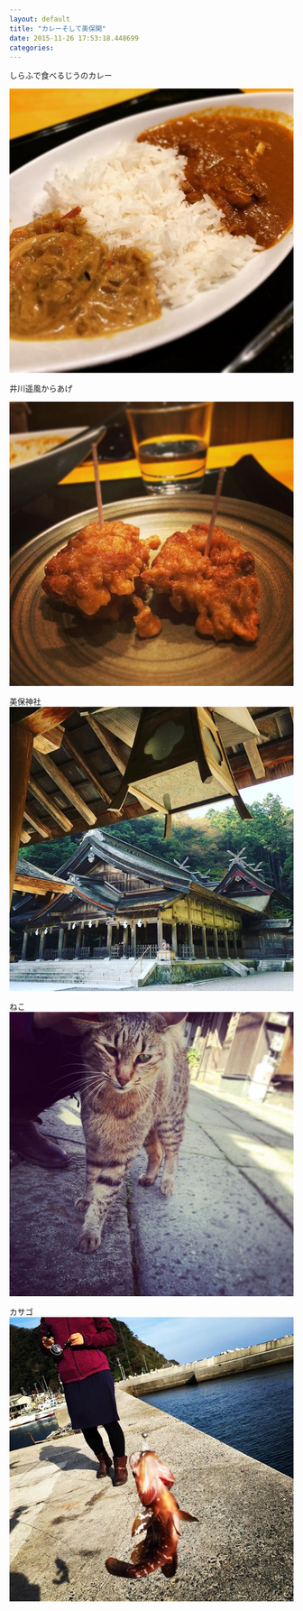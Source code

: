 ```yaml
---
layout: default
title: "カレーそして美保関"
date: 2015-11-26 17:53:18.448699
categories: 
---
```


しらふで食べるじうのカレー

![しらふで食べるじうのカレー](/assets/images/201511/12237560_1513054082321041_1304622990_n.jpg)

井川遥風からあげ

![井川遥風からあげ](/assets/images/201511/12276884_431033807090702_1750231469_n.jpg)

美保神社
![](/assets/images/201511/11887064_1529731400682350_594107850_n.jpg)

ねこ
![](/assets/images/201511/11931270_1650631835206976_1640597409_n.jpg)

カサゴ
![](/assets/images/201511/12237169_1523830924606235_877233613_n.jpg)


